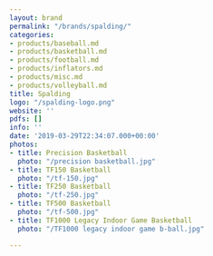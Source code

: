 ```yaml
---
layout: brand
permalink: "/brands/spalding/"
categories:
- products/baseball.md
- products/basketball.md
- products/football.md
- products/inflators.md
- products/misc.md
- products/volleyball.md
title: Spalding
logo: "/spalding-logo.png"
website: ''
pdfs: []
info: ''
date: '2019-03-29T22:34:07.000+00:00'
photos:
- title: Precision Basketball
  photo: "/precision basketball.jpg"
- title: TF150 Basketball
  photo: "/tf-150.jpg"
- title: TF250 Basketball
  photo: "/tf-250.jpg"
- title: TF500 Basketball
  photo: "/tf-500.jpg"
- title: TF1000 Legacy Indoor Game Basketball
  photo: "/TF1000 legacy indoor game b-ball.jpg"

---
```

